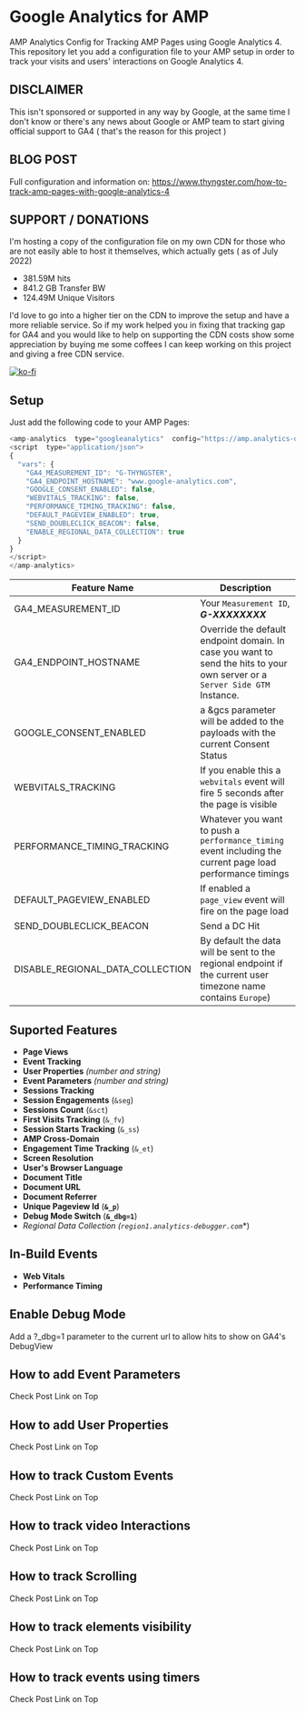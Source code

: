 # Google Analytics for AMP
AMP Analytics Config for Tracking AMP Pages using Google Analytics 4. This repository let you add a configuration file to your AMP setup in order to track your visits and users' interactions on Google Analytics 4.

## DISCLAIMER
This isn't sponsored or supported in any way by Google, at the same time I don't know or there's any news about Google or AMP team to start giving official support to GA4 ( that's the reason for this project )

## BLOG POST 
Full configuration and information on:
https://www.thyngster.com/how-to-track-amp-pages-with-google-analytics-4

## SUPPORT / DONATIONS

I'm hosting a copy of the configuration file on my own CDN for those who are not easily able to host it themselves, which actually gets ( as of  July 2022)

- 381.59M hits
- 841.2 GB Transfer BW
- 124.49M Unique Visitors
 
I'd love to go into a higher tier on the CDN to improve the setup and have a more reliable service. So if my work helped you in fixing that tracking gap for GA4 and you would like to help on supporting the CDN costs show some appreciation by buying me some coffees I can keep working on this project and giving a free CDN service.
    
[![ko-fi](https://ko-fi.com/img/githubbutton_sm.svg)](https://ko-fi.com/Q5Q225ZVD)

  
## Setup
Just add the following code to your AMP Pages:


```javascript
<amp-analytics  type="googleanalytics"  config="https://amp.analytics-debugger.com/ga4.json"  data-credentials="include">
<script  type="application/json">
{
  "vars": {
    "GA4_MEASUREMENT_ID": "G-THYNGSTER",
    "GA4_ENDPOINT_HOSTNAME": "www.google-analytics.com",
    "GOOGLE_CONSENT_ENABLED": false,
    "WEBVITALS_TRACKING": false,
    "PERFORMANCE_TIMING_TRACKING": false,
    "DEFAULT_PAGEVIEW_ENABLED": true,
    "SEND_DOUBLECLICK_BEACON": false,
    "ENABLE_REGIONAL_DATA_COLLECTION": true
  }
}
</script>
</amp-analytics>

```
 

|Feature Name|Description|
|--|--|
|GA4_MEASUREMENT_ID|Your `Measurement ID`, _**G-XXXXXXXX**_|
|GA4_ENDPOINT_HOSTNAME|Override the default endpoint domain. In case you want to send the hits to your own server or a `Server Side GTM` Instance.|
|GOOGLE_CONSENT_ENABLED|a &gcs parameter will be added to the payloads with the current Consent Status|
|WEBVITALS_TRACKING|If you enable this a `webvitals` event will fire 5 seconds after the page is visible|
|PERFORMANCE_TIMING_TRACKING|Whatever you want to push a `performance_timing` event including the current page load performance timings|
|DEFAULT_PAGEVIEW_ENABLED|If enabled a `page_view` event will fire on the page load|
|SEND_DOUBLECLICK_BEACON|Send a DC Hit|
|DISABLE_REGIONAL_DATA_COLLECTION|By default the data will be sent to the regional endpoint if the current user timezone name contains `Europe`)|  

## Suported Features

-  **Page Views**
-  **Event Tracking**
-  **User Properties**  _(number and string)_
-  **Event Parameters**  _(number and string)_
-  **Sessions Tracking**
-  **Session Engagements** (`&seg`)
-  **Sessions Count** (`&sct`)
-  **First Visits Tracking** (`&_fv`)
-  **Session Starts Tracking** (`&_ss`)
-  **AMP Cross-Domain**
-  **Engagement Time Tracking** (`&_et`)
-  **Screen Resolution**
-  **User's Browser Language**
-  **Document Title**
-  **Document URL**
-  **Document Referrer**
-  **Unique Pageview Id** (**`&_p`**)
-  **Debug Mode Switch** (**`&_dbg=1`**)
-  **Regional Data Collection* (**`region1.analytics-debugger.com`**)  

## In-Build Events

-  **Web Vitals**
-  **Performance Timing** 

## Enable Debug Mode
Add a ?_dbg=1 parameter to the current url to allow hits to show on GA4's DebugView

## How to add Event Parameters
Check Post Link on Top

## How to add User Properties
Check Post Link on Top  

## How to track Custom Events
Check Post Link on Top 

## How to track video Interactions
Check Post Link on Top 

## How to track Scrolling
Check Post Link on Top  

## How to track elements visibility
Check Post Link on Top  

## How to track events using timers
Check Post Link on Top